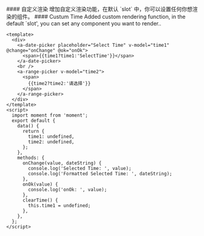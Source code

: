 <cn>
#### 自定义渲染
增加自定义渲染功能，在默认 `slot` 中，你可以设置任何你想渲染的组件。
</cn>

<us>
#### Custum Time
Added custom rendering function, in the default `slot', you can set any component you want to render..
</us>

```tpl
<template>
  <div>
    <a-date-picker placeholder="Select Time" v-model="time1" @change="onChange" @ok="onOk">
      <span>{{time1?time1:'SelectTime'}}</span>
    </a-date-picker>
    <br />
    <a-range-picker v-model="time2">
      <span>
        {{time2?time2:'请选择'}}
      </span>
    </a-range-picker>
  </div>
</template>
<script>
  import moment from 'moment';
  export default {
    data() {
      return {
        time1: undefined,
        time2: undefined,
      };
    },
    methods: {
      onChange(value, dateString) {
        console.log('Selected Time: ', value);
        console.log('Formatted Selected Time: ', dateString);
      },
      onOk(value) {
        console.log('onOk: ', value);
      },
      clearTime() {
        this.time1 = undefined;
      },
    },
  };
</script>
```
